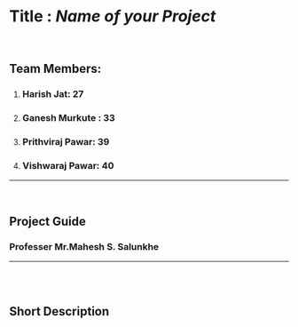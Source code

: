 
# Title : *Name of your Project*

<br>

## Team Members:

1. ### Harish Jat: 27
2. ### Ganesh Murkute : 33
3. ### Prithviraj Pawar: 39
4. ### Vishwaraj Pawar: 40

<hr>
<br>

## Project Guide
### Professer Mr.Mahesh S. Salunkhe

<hr>
<br>
<br>

## Short Description
